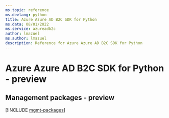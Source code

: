 ```yaml
---
ms.topic: reference
ms.devlang: python
title: Azure Azure AD B2C SDK for Python
ms.data: 08/01/2022
ms.service: azureadb2c
author: lmazuel
ms.author: lmazuel
description: Reference for Azure Azure AD B2C SDK for Python
---
```

# Azure Azure AD B2C SDK for Python - preview

## Management packages - preview
[!INCLUDE [mgmt-packages](azure-ad-b2c-mgmt-index.md)]